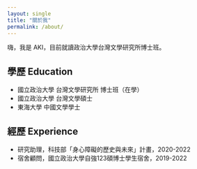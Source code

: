 ```yaml
---
layout: single
title: "關於我"
permalink: /about/
---
```


嗨，我是 AKI，目前就讀政治大學台灣文學研究所博士班。

## 學歷 Education

- 國立政治大學 台灣文學研究所 博士班（在學）
- 國立政治大學 台灣文學碩士
- 東海大學 中國文學學士

## 經歷 Experience

- 研究助理，科技部「身心障礙的歷史與未來」計畫，2020-2022
- 宿舍顧問，國立政治大學自強123碩博士學生宿舍，2019-2022
